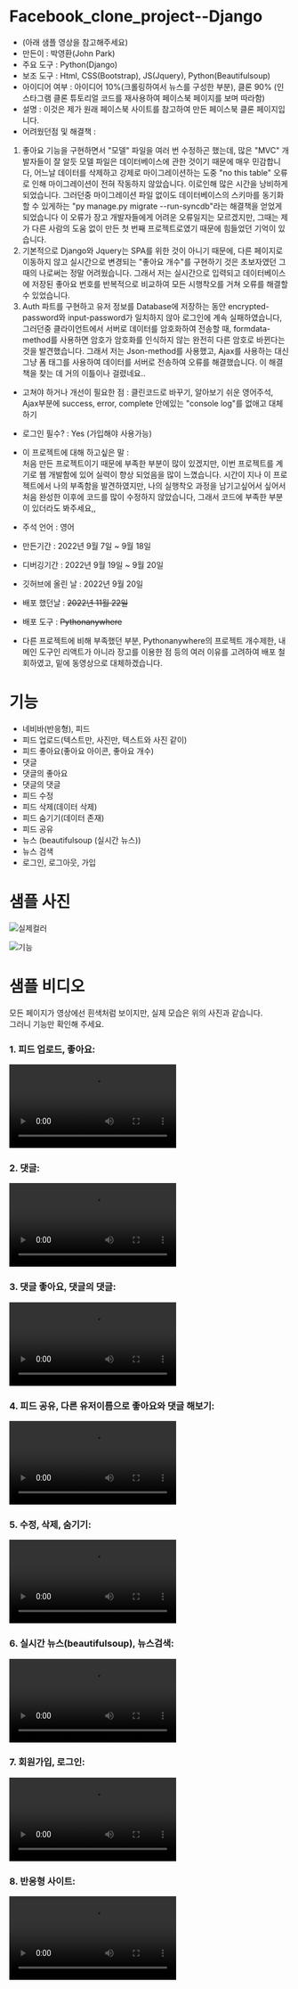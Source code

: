 # Facebook_clone_project--Django
- (아래 샘플 영상을 참고해주세요)
- 만든이 : 박영환(John Park)
- 주요 도구 : Python(Django)
- 보조 도구 : Html, CSS(Bootstrap), JS(Jquery), Python(Beautifulsoup)
- 아이디어 여부 : 아이디어 10%(크롤링하여서 뉴스를 구성한 부분), 클론 90% (인스타그램 클론 튜토리얼 코드를 재사용하여 페이스북 페이지를 보며 따라함)
- 설명 : 이것은 제가 원래 페이스북 사이트를 참고하여 만든 페이스북 클론 페이지입니다.
- 어려웠던점 및 해결책 : <br>
1. 좋아요 기능을 구현하면서 "모델" 파일을 여러 번 수정하곤 했는데, 많은 "MVC" 개발자들이 잘 알듯 모델 파일은 데이터베이스에 관한 것이기 때문에 매우 민감합니다,
어느날 데이터를 삭제하고 강제로 마이그레이션하는 도중 "no this table" 오류로 인해 마이그레이션이 전혀 작동하지 않았습니다. 이로인해 많은 시간을 낭비하게 되었습니다.
그러던중 마이그레이션 파일 없이도 데이터베이스의 스키마를 동기화할 수 있게하는 "py manage.py migrate --run-syncdb"라는 해결책을 얻었게 되었습니다
이 오류가 장고 개발자들에게 어려운 오류일지는 모르겠지만, 그때는 제가 다른 사람의 도움 없이 만든 첫 번째 프로젝트로였기 때문에 힘들었던 기억이 있습니다.
2. 기본적으로 Django와 Jquery는 SPA를 위한 것이 아니기 때문에, 다른 페이지로 이동하지 않고 실시간으로 변경되는 "좋아요 개수"를 구현하기 것은 초보자였던 그때의 나로써는 정말 어려웠습니다.
그래서 저는 실시간으로 입력되고 데이터베이스에 저장된 좋아요 번호를 반복적으로 비교하여 모든 시행착오를 거쳐 오류를 해결할 수 있었습니다.
3. Auth 파트를 구현하고 유저 정보를 Database에 저장하는 동안 encrypted-password와 input-password가 일치하지 않아 로그인에 계속 실패하였습니다,
그러던중 클라이언트에서 서버로 데이터를 암호화하여 전송할 때, formdata-method를 사용하면 암호가 암호화를 인식하지 않는 완전히 다른 암호로 바뀐다는 것을 발견했습니다.
그래서 저는 Json-method를 사용했고, Ajax를 사용하는 대신 그냥 폼 태그를 사용하여 데이터를 서버로 전송하여 오류를 해결했습니다. 이 해결책을 찾는 데 거의 이틀이나 걸렸네요..
- 고쳐야 하거나 개선이 필요한 점 : 클린코드로 바꾸기, 알아보기 쉬운 영어주석, Ajax부분에 success, error, complete 안에있는 "console log"를 없애고 대체하기
- 로그인 필수? : Yes (가입해야 사용가능)

- 이 프로젝트에 대해 하고싶은 말 : <br>
처음 만든 프로젝트이기 때문에 부족한 부분이 많이 있겠지만, 이번 프로젝트를 계기로 웹 개발함에 있어 실력이 향상 되었음을 많이 느꼈습니다.
시간이 지나 이 프로젝트에서 나의 부족함을 발견하였지만, 나의 실행착오 과정을 남기고싶어서 싶어서 처음 완성한 이후에 코드를 많이 수정하지 않았습니다, 그래서 코드에 부족한 부분이 있더라도 봐주세요,,

- 주석 언어 : 영어
- 만든기간 : 2022년 9월 7일 ~ 9월 18일
- 디버깅기간 : 2022년 9월 19일 ~ 9월 20일
- 깃허브에 올린 날 : 2022년 9월 20일
- 배포 했던날 : <strike>2022년 11월 22일</strike>
- 배포 도구 : <strike>Pythonanywhere</strike>
- 다른 프로젝트에 비해 부족했던 부분, Pythonanywhere의 프로젝트 개수제한, 내 메인 도구인 리액트가 아니라 장고를 이용한 점 등의 여러 이유를 고려하여 배포 철회하였고, 밑에 동영상으로 대체하겠습니다.

# 기능
- 네비바(반응형), 피드
- 피드 업로드(텍스트만, 사진만, 텍스트와 사진 같이)
- 피드 좋아요(좋아요 아이콘, 좋아요 개수)
- 댓글
- 댓글의 좋아요
- 댓글의 댓글
- 피드 수정
- 피드 삭제(데이터 삭제)
- 피드 숨기기(데이터 존재)
- 피드 공유
- 뉴스 (beautifulsoup (실시간 뉴스))
- 뉴스 검색
- 로그인, 로그아웃, 가입

# 샘플 사진
![실제컬러](https://user-images.githubusercontent.com/106279616/191629643-d0877491-ecb7-4275-b022-5212485c4090.png)

![기능](https://user-images.githubusercontent.com/106279616/191629519-37debe87-b362-4a51-9093-6f3e14d13f81.png)

# 샘플 비디오
모든 페이지가 영상에선 흰색처럼 보이지만, 실제 모습은 위의 사진과 같습니다.
<br>그러니 기능만 확인해 주세요.
<br>
<h3> 1. 피드 업로드, 좋아요: </h3>
<video src="https://user-images.githubusercontent.com/106279616/191656908-86796606-6ba4-49bf-be79-ad199dacde5f.mp4"></video>
<h3> 2. 댓글: </h3>
<video src="https://user-images.githubusercontent.com/106279616/191656944-58412787-06b1-467e-b67e-d903238acac0.mp4"></video>
<h3> 3. 댓글 좋아요, 댓글의 댓글: </h3>
<video src="https://user-images.githubusercontent.com/106279616/191656972-dae22358-8c45-46f7-9e9d-07dbf779828e.mp4"></video>
<h3> 4. 피드 공유, 다른 유저이름으로 좋아요와 댓글 해보기: </h3>
<video src="https://user-images.githubusercontent.com/106279616/191657008-6713f692-ef85-44fd-a592-ecec8ce0e6e7.mp4"></video>
<h3> 5. 수정, 삭제, 숨기기: </h3>
<video src="https://user-images.githubusercontent.com/106279616/191657027-db65ff9c-d218-434c-b7c5-d5f66ca07e06.mp4"></video>
<h3> 6. 실시간 뉴스(beautifulsoup), 뉴스검색: </h3>
<video src="https://user-images.githubusercontent.com/106279616/191657054-35668db2-c213-4122-9ccb-03ac0c928826.mp4"></video>
<h3> 7. 회원가입, 로그인: </h3>
<video src="https://user-images.githubusercontent.com/106279616/191657084-865b5a94-30d8-455c-b0db-34b98b9e4414.mp4"></video>
<h3> 8. 반응형 사이트: </h3>
<video src="https://user-images.githubusercontent.com/106279616/191657115-1e998ec3-60a5-4441-ab7c-7a4da2b1aad1.mp4"></video>
